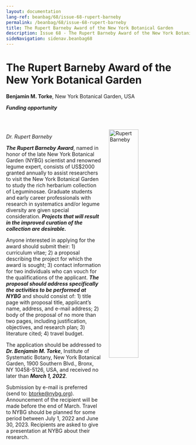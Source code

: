 ```yaml
---
layout: documentation
lang-ref: beanbag/68/issue-68-rupert-barneby
permalink: /beanbag/68/issue-68-rupert-barneby
title: The Rupert Barneby Award of the New York Botanical Garden
description: Issue 68 - The Rupert Barneby Award of the New York Botanical Garden
sideNavigation: sidenav.beanbag68
---
```


# The Rupert Barneby Award of the New York Botanical Garden 

**Benjamin M. Torke**, New York Botanical Garden, USA 

***Funding opportunity***  

<br />
	<img src="/assets/images/68/BA-1.png" alt="Rupert Barneby" width="40%" align="right" style="margin: 20px 20px 20px 20px">
<br />

*Dr. Rupert Barneby*

***The Rupert Barneby Award***, named in honor of the late New York Botanical Garden (NYBG) scientist and renowned legume expert, consists of US$2000 granted annually to assist researchers to visit the New York Botanical Garden to study the rich herbarium collection of Leguminosae. Graduate students and early career professionals with research in systematics and/or legume diversity are given special consideration. ***Projects that will result in the improved curation of the collection are desirable.***  

Anyone interested in applying for the award should submit their: 1) curriculum vitae; 2) a proposal describing the project for which the award is sought; 3) contact information for two individuals who can vouch for the qualifications of the applicant. ***The proposal should address specifically the activities to be performed at NYBG*** and should consist of: 1) title page with proposal title, applicant’s name, address, and e-mail address; 2) body of the proposal of no more than two pages, including justification, objectives, and research plan; 3) literature cited; 4) travel budget.  

The application should be addressed to ***Dr. Benjamin M. Torke***, Institute of Systematic Botany, New York Botanical Garden, 1900 Southern Blvd., Bronx, NY 10458-5126, USA, and received no later than ***March 1, 2022***.  

Submission by e-mail is preferred (send to: <btorke@nybg.org>). Announcement of the recipient will be made before the end of March. Travel to NYBG should be planned for some period between July 1, 2022 and June 30, 2023. Recipients are asked to give a presentation at NYBG about their research. 
